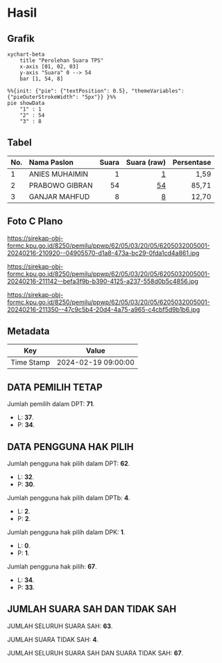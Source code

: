 # Hasil

## Grafik

```mermaid
xychart-beta
    title "Perolehan Suara TPS"
    x-axis [01, 02, 03]
    y-axis "Suara" 0 --> 54
    bar [1, 54, 8]
```

```mermaid
%%{init: {"pie": {"textPosition": 0.5}, "themeVariables": {"pieOuterStrokeWidth": "5px"}} }%%
pie showData
    "1" : 1
    "2" : 54
    "3" : 8
```

## Tabel

| No. | Nama Paslon    | Suara | Suara (raw) | Persentase |
|:--- |:-------------- | -----:| -----------:| ----------:|
| 1   | ANIES MUHAIMIN | 1     | [1][p-1]    | 1,59       |
| 2   | PRABOWO GIBRAN | 54    | [54][p-2]   | 85,71      |
| 3   | GANJAR MAHFUD  | 8     | [8][p-3]    | 12,70      |


[p-1]: https://github.com/gigit-pemilu/pemilu-2024-62-kalimantan-tengah/blob/main/pilpres/hitung-suara/sub/62-kalimantan-tengah/sub/05-barito-utara/sub/03-gunung-purei/sub/2005-lawarang/sub/001-tps/sub/paslon-1.txt
[p-2]: https://github.com/gigit-pemilu/pemilu-2024-62-kalimantan-tengah/blob/main/pilpres/hitung-suara/sub/62-kalimantan-tengah/sub/05-barito-utara/sub/03-gunung-purei/sub/2005-lawarang/sub/001-tps/sub/paslon-2.txt
[p-3]: https://github.com/gigit-pemilu/pemilu-2024-62-kalimantan-tengah/blob/main/pilpres/hitung-suara/sub/62-kalimantan-tengah/sub/05-barito-utara/sub/03-gunung-purei/sub/2005-lawarang/sub/001-tps/sub/paslon-3.txt

## Foto C Plano

https://sirekap-obj-formc.kpu.go.id/8250/pemilu/ppwp/62/05/03/20/05/6205032005001-20240216-210920--04905570-d1a8-473a-bc29-0fda1cd4a861.jpg

https://sirekap-obj-formc.kpu.go.id/8250/pemilu/ppwp/62/05/03/20/05/6205032005001-20240216-211142--befa3f9b-b390-4125-a237-558d0b5c4856.jpg

https://sirekap-obj-formc.kpu.go.id/8250/pemilu/ppwp/62/05/03/20/05/6205032005001-20240216-211350--47c9c5b4-20d4-4a75-a965-c4cbf5d9b1b6.jpg


## Metadata

| Key        | Value               |
| ---------- | ------------------- |
| Time Stamp | 2024-02-19 09:00:00 |


## DATA PEMILIH TETAP

Jumlah pemilih dalam DPT: **71**.
 * L: **37**.
 * P: **34**.

## DATA PENGGUNA HAK PILIH

Jumlah pengguna hak pilih dalam DPT: **62**.
 * L: **32**.
 * P: **30**.

Jumlah pengguna hak pilih dalam DPTb: **4**.
 * L: **2**.
 * P: **2**.

Jumlah pengguna hak pilih dalam DPK: **1**.
 * L: **0**.
 * P: **1**.

Jumlah pengguna hak pilih: **67**.
 * L: **34**.
 * P: **33**.

## JUMLAH SUARA SAH DAN TIDAK SAH

JUMLAH SELURUH SUARA SAH: **63**.

JUMLAH SUARA TIDAK SAH: **4**.

JUMLAH SELURUH SUARA SAH DAN SUARA TIDAK SAH: **67**.



